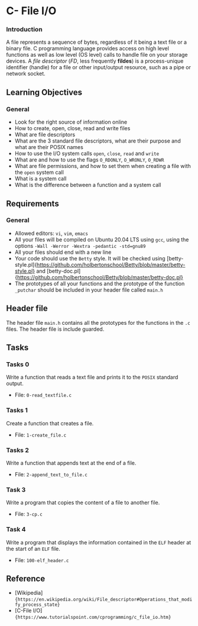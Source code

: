 # C- File I/O

### Introduction
A file represents a sequence of bytes, regardless of it being a text file or a binary file. C programming language provides access on high level functions as well as low level (OS level) calls to handle file on your storage devices.
A *file descriptor* (*FD*, less frequently **fildes**) is a process-unique identifier (handle) for a file or other input/output resource, such as a pipe or network socket.

## Learning Objectives
### General
 - Look for the right source of information online
 - How to create, open, close, read and write files
 - What are file descriptors
 - What are the 3 standard file descriptors, what are their purpose and what are their POSIX names
 - How to use the I/O system calls `open`, `close`, `read` and `write`
 - What are and how to use the flags `O_RDONLY`, `O_WRONLY`, `O_RDWR`
 - What are file permissions, and how to set them when creating a file with the `open` system call
 - What is a system call
 - What is the difference between a function and a system call

## Requirements
### General
 - Allowed editors: `vi`, `vim`, `emacs`
 - All your files will be compiled on Ubuntu 20.04 LTS using `gcc`, using the options `-Wall -Werror -Wextra -pedantic -std=gnu89`
 - All your files should end with a new line
 - Your code should use the `Betty` style. It will be checked using [betty-style.pl]{https://github.com/holbertonschool/Betty/blob/master/betty-style.pl} and [betty-doc.pl]{https://github.com/holbertonschool/Betty/blob/master/betty-doc.pl}
 - The prototypes of all your functions and the prototype of the function `_putchar` should be included in your header file called `main.h`

## Header file
The header file `main.h` contains all the prototypes for the functions in the `.c` files. The header file is include guarded.


## Tasks
### Tasks 0
Write a function that reads a text file and prints it to the `POSIX` standard output.
 - File: `0-read_textfile.c`

### Tasks 1
Create a function that creates a file.
 - File: `1-create_file.c`

### Tasks 2
Write a function that appends text at the end of a file.
 - File: `2-append_text_to_file.c`

### Task 3
Write a program that copies the content of a file to another file.
 - File: `3-cp.c`

### Task 4
Write a program that displays the information contained in the `ELF` header at the start of an `ELF` file.
 - File: `100-elf_header.c`


## Reference
 - [Wikipedia]`{https://en.wikipedia.org/wiki/File_descriptor#Operations_that_modify_process_state}`
 - [C-File I/O]`{https://www.tutorialspoint.com/cprogramming/c_file_io.htm}`
